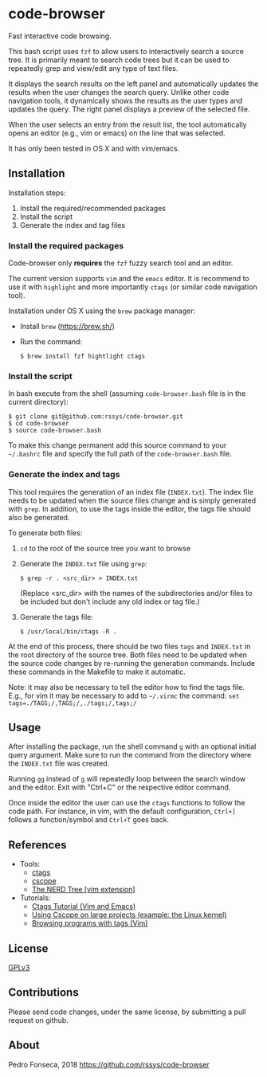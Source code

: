 # code-browser
Fast interactive code browsing.

This bash script uses ``fzf`` to allow users to interactively search a source tree. It is primarily meant to search code trees but it can be used to repeatedly grep and view/edit any type of text files.

It displays the search results on the left panel and automatically updates the results when the user changes the search query. Unlike other code navigation tools, it dynamically shows the results as the user types and updates the query. The right panel displays a preview of the selected file.

When the user selects an entry from the result list, the tool automatically opens an editor (e.g., vim or emacs) on the line that was selected.

It has only been tested in OS X and with vim/emacs.

## Installation

Installation steps:
  1. Install the required/recommended packages
  2. Install the script
  3. Generate the index and tag files

### Install the required packages

Code-browser only **requires** the ``fzf`` fuzzy search tool and an editor.

The current version supports  ``vim`` and the ``emacs`` editor. It is recommend to use it with ``highlight`` and more importantly ``ctags`` (or similar code navigation tool).  

Installation under OS X using the ``brew`` package manager:
 - Install `brew` (https://brew.sh/)
 - Run the command:

       $ brew install fzf hightlight ctags


### Install the script

In bash execute from the shell (assuming ``code-browser.bash`` file is in the current directory):


    $ git clone git@github.com:rssys/code-browser.git
    $ cd code-browser
    $ source code-browser.bash

To make this change permanent add this source command to your ``~/.bashrc`` file and specify the full path of the ``code-browser.bash`` file.


### Generate the index and tags

This tool requires the generation of an index file (``INDEX.txt``). The index file needs to be updated when the source files change and is simply generated with ``grep``. In addition, to use the tags inside the editor, the tags file should also be generated.

To generate both files:

 1. `cd` to the root of the source tree you want to browse
 2. Generate the `INDEX.txt` file using `grep`:

        $ grep -r . <src_dir> > INDEX.txt

    (Replace <src_dir> with the names of the subdirectories and/or files to be included but don't include any old index or tag file.)
 3. Generate the tags file:

        $ /usr/local/bin/ctags -R .

At the end of this process, there should be two files `tags` and `INDEX.txt` in the root directory of the source tree. Both files need to be updated when the source code changes by re-running the generation commands. Include these commands in the Makefile to make it automatic.

Note: it may also be necessary to tell the editor how to find the tags file. E.g., for vim it may be necessary to add to `~/.virmc` the command: `set tags=./TAGS;/,TAGS;/,./tags;/,tags;/`

## Usage

After installing the package, run the shell command `g` with an optional initial query argument. Make sure to run the command from the directory where the `INDEX.txt` file was created.

Running `gg` instead of `g` will repeatedly loop between the search window and the editor. Exit with "Ctrl+C" or the respective editor command.

Once inside the editor the user can use the `ctags` functions to follow the code path. For instance, in vim, with the default configuration, `Ctrl+]` follows a function/symbol and `Ctrl+T` goes back.

## References

- Tools:
  - [ctags](https://ctags.io/)
  - [cscope](cscope.sourceforge.net)
  - [The NERD Tree [vim extension]](https://github.com/vim-scripts/The-NERD-tree)
- Tutorials:
    - [Ctags Tutorial (Vim and Emacs)](https://courses.cs.washington.edu/courses/cse451/10au/tutorials/tutorial_ctags.html)
    - [Using Cscope on large projects (example: the Linux kernel)](http://cscope.sourceforge.net/large_projects.html)
    - [Browsing programs with tags (Vim)](http://vim.wikia.com/wiki/Browsing_programs_with_tags)

## License

[GPLv3](https://www.gnu.org/licenses/quick-guide-gplv3.en.html)

## Contributions

Please send code changes, under the same license, by submitting a pull request on github.

## About

Pedro Fonseca, 2018
https://github.com/rssys/code-browser
